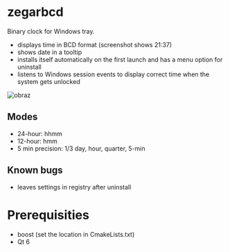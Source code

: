 # zegarbcd
Binary clock for Windows tray.
- displays time in BCD format (screenshot shows 21:37)
- shows date in a tooltip
- installs itself automatically on the first launch and has a menu option for uninstall
- listens to Windows session events to display correct time when the system gets unlocked

![obraz](https://github.com/user-attachments/assets/61d69e4b-72e7-4e72-aab6-9102bcbdcec5)
## Modes
- 24-hour: hhmm
- 12-hour: hmm
- 5 min precision: 1/3 day, hour, quarter, 5-min
## Known bugs
- leaves settings in registry after uninstall
# Prerequisities
- boost (set the location in CmakeLists.txt)
- Qt 6
